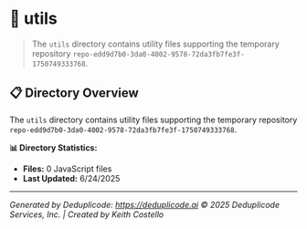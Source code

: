 # 📁 utils

> The `utils` directory contains utility files supporting the temporary repository `repo-edd9d7b0-3da0-4002-9578-72da3fb7fe3f-1750749333768`.

## 📋 Directory Overview

The `utils` directory contains utility files supporting the temporary repository `repo-edd9d7b0-3da0-4002-9578-72da3fb7fe3f-1750749333768`.

**📊 Directory Statistics:**
- **Files:** 0 JavaScript files
- **Last Updated:** 6/24/2025

---

*Generated by Deduplicode: https://deduplicode.ai*
*© 2025 Deduplicode Services, Inc. | Created by Keith Costello*
